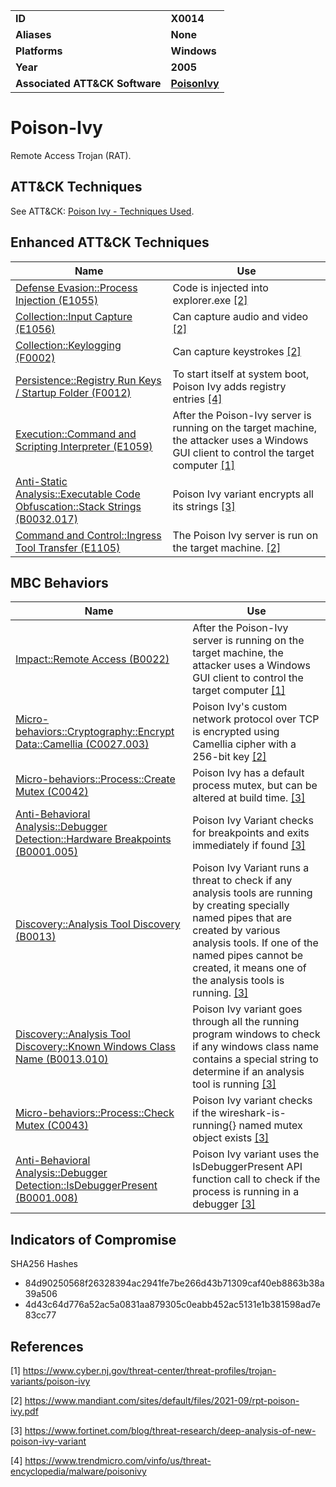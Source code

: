 
<table>
<tr>
<td><b>ID</b></td>
<td><b>X0014</b></td>
</tr>
<tr>
<td><b>Aliases</b></td>
<td><b>None</b></td>
</tr>
<tr>
<td><b>Platforms</b></td>
<td><b>Windows</b></td>
</tr>
<tr>
<td><b>Year</b></td>
<td><b>2005</b></td>
</tr>
<tr>
<td><b>Associated ATT&CK Software</b></td>
<td><b><a href="https://attack.mitre.org/software/S0012/">PoisonIvy</a></b></td>
</tr>
</table>


# Poison-Ivy

Remote Access Trojan (RAT).

## ATT&CK Techniques

See ATT&CK: [Poison Ivy - Techniques Used](https://attack.mitre.org/software/S0012/).

## Enhanced ATT&CK Techniques

|Name|Use|
|---|---|
|[Defense Evasion::Process Injection (E1055)](../defense-evasion/process-injection.md)|Code is injected into explorer.exe [[2]](#2)|
|[Collection::Input Capture (E1056)](../collection/input-capture.md)|Can capture audio and video  [[2]](#2)|
|[Collection::Keylogging (F0002)](../collection/keylogging.md)|Can capture keystrokes  [[2]](#2)|
|[Persistence::Registry Run Keys / Startup Folder (F0012)](../persistence/registry-run-keys-startup-folder.md)|To start itself at system boot, Poison Ivy adds registry entries [[4]](#4)|
|[Execution::Command and Scripting Interpreter (E1059)](../execution/command-and-scripting-interpreter.md)|After the Poison-Ivy server is running on the target machine, the attacker uses a Windows GUI client to control the target computer [[1]](#1)|
|[Anti-Static Analysis::Executable Code Obfuscation::Stack Strings (B0032.017)](../anti-static-analysis/executable-code-obfuscation.md)|Poison Ivy variant encrypts all its strings [[3]](#3)|
|[Command and Control::Ingress Tool Transfer (E1105)](../command-and-control/ingress-tool-transfer.md)|The Poison Ivy server is run on the target machine. [[2]](#2)|

## MBC Behaviors

|Name|Use|
|---|---|
|[Impact::Remote Access (B0022)](../impact/remote-access.md)|After the Poison-Ivy server is running on the target machine, the attacker uses a Windows GUI client to control the target computer [[1]](#1)|
|[Micro-behaviors::Cryptography::Encrypt Data::Camellia (C0027.003)](../micro-behaviors/cryptography/encrypt-data.md)|Poison Ivy's custom network protocol over TCP is encrypted using Camellia cipher with a 256-bit key  [[2]](#2)|
|[Micro-behaviors::Process::Create Mutex (C0042)](../micro-behaviors/process/create-mutex.md)|Poison Ivy has a default process mutex, but can be altered at build time. [[3]](#3)|
|[Anti-Behavioral Analysis::Debugger Detection::Hardware Breakpoints (B0001.005)](../anti-behavioral-analysis/debugger-detection.md)|Poison Ivy Variant checks for breakpoints and exits immediately if found [[3]](#3)|
|[Discovery::Analysis Tool Discovery (B0013)](../discovery/anlaysis-tool-discovery.md)|Poison Ivy Variant runs a threat to check if any analysis tools are running by creating specially named pipes that are created by various analysis tools. If one of the named pipes cannot be created, it means one of the analysis tools is running.  [[3]](#3)|
|[Discovery::Analysis Tool Discovery::Known Windows Class Name (B0013.010)](../discovery/analysis-tool-discovery.md)|Poison Ivy variant goes through all the running program windows to check  if any windows class name contains a special string to determine if an analysis tool is running [[3]](#3)|
|[Micro-behaviors::Process::Check Mutex (C0043)](../micro-behaviors/process/check-mutex.md)|Poison Ivy variant checks if the wireshark-is-running{} named mutex object exists [[3]](#3)|
|[Anti-Behavioral Analysis::Debugger Detection::IsDebuggerPresent (B0001.008)](../anti-behavioral-analysis/debugger-detection.md)|Poison Ivy variant uses the IsDebuggerPresent API function call to check if the process is running in a debugger [[3]](#3)|

## Indicators of Compromise

SHA256 Hashes
- 84d90250568f26328394ac2941fe7be266d43b71309caf40eb8863b38a39a506
- 4d43c64d776a52ac5a0831aa879305c0eabb452ac5131e1b381598ad7e83cc77

## References

<a name="1">[1]</a> https://www.cyber.nj.gov/threat-center/threat-profiles/trojan-variants/poison-ivy

<a name="2">[2]</a> https://www.mandiant.com/sites/default/files/2021-09/rpt-poison-ivy.pdf

<a name="3">[3]</a> https://www.fortinet.com/blog/threat-research/deep-analysis-of-new-poison-ivy-variant

<a name="4">[4]</a> https://www.trendmicro.com/vinfo/us/threat-encyclopedia/malware/poisonivy